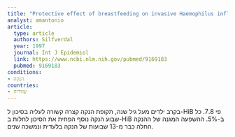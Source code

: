 ```yaml
---
title: "Protective effect of breastfeeding on invasive Haemophilus influenzae infection: a case-control study in Swedish preschool children"
analyst: amantonio
article:
  type: article
  authors: Silfverdal
  year: 1997
  journal: Int J Epidemiol
  link: https://www.ncbi.nlm.nih.gov/pubmed/9169183
  pubmed: 9169183
conditions:
- הנקה
countries:
- שוודיה
---
```


בקרב ילדים מעל גיל שנה, תקופת הנקה קצרה קשורה לעליה בסיכון ל-HiB פי 7.8. כל שבוע הנקה נוסף הפחית את הסיכון לחלות ב-HiB ב-5%. ההשפעה המגנה של ההנקה החלה כבר מ-13 שבועות של הנקה בלעדית ונמשכה שנים.
